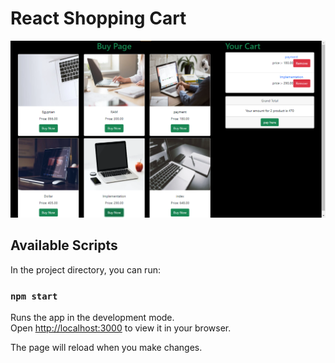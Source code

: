 # React Shopping Cart

![alt text](https://github.com/Dev-VRaj/react-shppingcart/blob/main/screenshots/Screenshot-1.png?raw=true)

## Available Scripts

In the project directory, you can run:

### `npm start`

Runs the app in the development mode.\
Open [http://localhost:3000](http://localhost:3000) to view it in your browser.

The page will reload when you make changes.